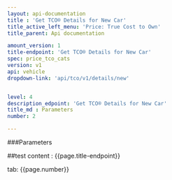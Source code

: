 ```yaml
---
layout: api-documentation
title : 'Get TCO® Details for New Car'
title_active_left_menu: 'Price: True Cost to Own'
title_parent: Api documentation

amount_version: 1
title-endpoint: 'Get TCO® Details for New Car'
spec: price_tco_cats
version: v1
api: vehicle
dropdown-link: 'api/tco/v1/details/new'


level: 4
description_edpoint: 'Get TCO® Details for New Car'
title_md : Parameters
number: 2

---
```


###Parameters

##test content : {{page.title-endpoint}} 

tab: {{page.number}}